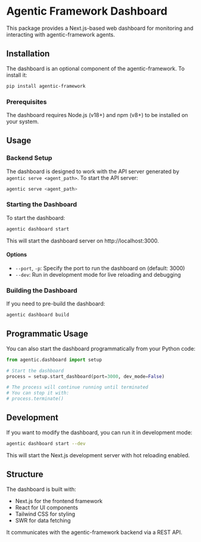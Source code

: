 # Agentic Framework Dashboard

This package provides a Next.js-based web dashboard for monitoring and interacting with agentic-framework agents.

## Installation

The dashboard is an optional component of the agentic-framework. To install it:

```bash
pip install agentic-framework
```

### Prerequisites

The dashboard requires Node.js (v18+) and npm (v8+) to be installed on your system.

## Usage

### Backend Setup

The dashboard is designed to work with the API server generated by `agentic serve <agent_path>`. To start the API server:

```bash
agentic serve <agent_path>
```

### Starting the Dashboard

To start the dashboard:

```bash
agentic dashboard start
```

This will start the dashboard server on http://localhost:3000.

#### Options

- `--port`, `-p`: Specify the port to run the dashboard on (default: 3000)
- `--dev`: Run in development mode for live reloading and debugging

### Building the Dashboard

If you need to pre-build the dashboard:

```bash
agentic dashboard build
```

## Programmatic Usage

You can also start the dashboard programmatically from your Python code:

```python
from agentic.dashboard import setup

# Start the dashboard
process = setup.start_dashboard(port=3000, dev_mode=False)

# The process will continue running until terminated
# You can stop it with:
# process.terminate()
```

## Development

If you want to modify the dashboard, you can run it in development mode:

```bash
agentic dashboard start --dev
```

This will start the Next.js development server with hot reloading enabled.

## Structure

The dashboard is built with:

- Next.js for the frontend framework
- React for UI components
- Tailwind CSS for styling
- SWR for data fetching

It communicates with the agentic-framework backend via a REST API.

